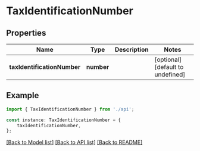 # TaxIdentificationNumber


## Properties

Name | Type | Description | Notes
------------ | ------------- | ------------- | -------------
**taxIdentificationNumber** | **number** |  | [optional] [default to undefined]

## Example

```typescript
import { TaxIdentificationNumber } from './api';

const instance: TaxIdentificationNumber = {
    taxIdentificationNumber,
};
```

[[Back to Model list]](../README.md#documentation-for-models) [[Back to API list]](../README.md#documentation-for-api-endpoints) [[Back to README]](../README.md)
